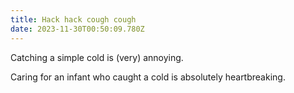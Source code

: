 ```yaml
---
title: Hack hack cough cough
date: 2023-11-30T00:50:09.780Z
---
```


Catching a simple cold is (very) annoying.

Caring for an infant who caught a cold is absolutely heartbreaking.
